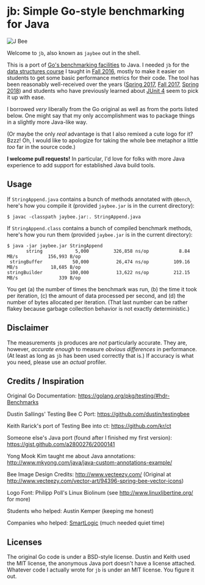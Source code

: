 # jb: Simple Go-style benchmarking for Java

![J Bee](gfx/jb-small.jpg)

Welcome to `jb`, also known as `jaybee` out in the shell.

This is a port of
[Go's benchmarking facilities](https://golang.org/pkg/testing/#hdr-Benchmarks)
to Java.
I needed `jb` for the
[data structures course](https://www.cs.jhu.edu/~phf/2016/fall/cs226/)
I taught in [Fall 2016](https://www.cs.jhu.edu/~phf/2016/fall/cs226/), mostly
to make it easier on students to get some basic performance metrics for their
code.
The tool has been reasonably well-received over the years
([Spring 2017](https://www.cs.jhu.edu/~phf/2017/spring/cs226/),
[Fall 2017](https://www.cs.jhu.edu/~phf/2017/fall/cs226/),
[Spring 2018](https://www.cs.jhu.edu/~phf/2018/spring/cs226/))
and students who have previously learned about
[JUnit 4](https://junit.org/junit4/) seem to pick it up with ease.

I borrowed *very* liberally from the Go original as well as from the ports
listed below.
One might say that my only accomplishment was to package things in a slightly
more Java-like way.

(Or maybe the only *real* advantage is that I also remixed a cute logo for it?
Bzzz! Oh, I would like to apologize for taking the whole bee metaphor a little
*too* far in the source code.)

**I welcome pull requests!**
In particular, I'd love for folks with more Java experience to add support for
established Java build tools.

## Usage

If `StringAppend.java` contains a bunch of methods annotated with `@Bench`,
here's how you compile it (provided `jaybee.jar` is in the current directory):

```
$ javac -classpath jaybee.jar:. StringAppend.java
```

If `StringAppend.class` contains a bunch of compiled benchmark methods, here's
how you run them (provided `jaybee.jar` is in the current directory):

```
$ java -jar jaybee.jar StringAppend
       string	         5,000	       326,858 ns/op	       8.84 MB/s	       156,993 B/op
 stringBuffer	        50,000	        26,474 ns/op	     109.16 MB/s	        18,685 B/op
stringBuilder	       100,000	        13,622 ns/op	     212.15 MB/s	           339 B/op
```

You get (a) the number of times the benchmark was run, (b) the time it took
per iteration, (c) the amount of data processed per second, and (d) the
number of bytes allocated per iteration.
(That last number can be rather flakey because garbage collection behavior
is not exactly deterministic.)

## Disclaimer

The measurements `jb` produces are *not* particularly accurate.
They are, however, *accurate enough* to measure *obvious differences* in
performance.
(At least as long as `jb` has been used correctly that is.)
If accuracy is what you need, please use an *actual* profiler.

## Credits / Inspiration

Original Go Documentation:
https://golang.org/pkg/testing/#hdr-Benchmarks

Dustin Sallings' Testing Bee C Port:
https://github.com/dustin/testingbee

Keith Rarick's port of Testing Bee into ct:
https://github.com/kr/ct

Someone else's Java port (found after I finished my first version):
https://gist.github.com/a2800276/2000141

Yong Mook Kim taught me about Java annotations:
http://www.mkyong.com/java/java-custom-annotations-example/

Bee Image Design Credits:
http://www.vecteezy.com/
(Original at http://www.vecteezy.com/vector-art/94396-spring-bee-vector-icons)

Logo Font:
Philipp Poll's Linux Biolinum (see http://www.linuxlibertine.org/ for more)

Students who helped:
Austin Kemper (keeping me honest)

Companies who helped:
[SmartLogic](https://smartlogic.io/) (much needed quiet time)

## Licenses

The original Go code is under a BSD-style license.
Dustin and Keith used the MIT license,
the anonymous Java port doesn't have a license attached.
Whatever code I actually wrote for `jb` is under an MIT license.
You figure it out.
